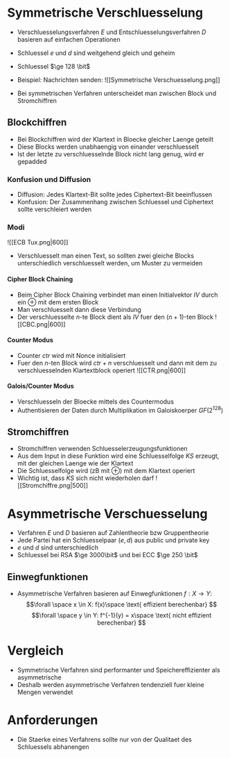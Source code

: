 # Symmetrische Verschluesselung
- Verschluesselungsverfahren $E$ und Entschluesselungsverfahren $D$ basieren auf einfachen Operationen 
- Schluessel $e$ und $d$ sind weitgehend gleich und geheim
- Schluessel $\ge 128 \bit$   
- Beispiel: Nachrichten senden:
![[Symmetrische Verschuesselung.png]]

- Bei symmetrischen Verfahren unterscheidet man zwischen Block und Stromchiffren
## Blockchiffren
- Bei Blockchiffren wird der Klartext in Bloecke gleicher Laenge geteilt
- Diese Blocks werden unabhaengig von einander verschluesselt
- Ist der letzte zu verschluesselnde Block nicht lang genug, wird er gepadded
### Konfusion und Diffusion
- Diffusion: Jedes Klartext-Bit sollte jedes Ciphertext-Bit beeinflussen
- Konfusion: Der Zusammenhang zwischen Schluessel und Ciphertext sollte verschleiert werden
### Modi
![[ECB  Tux.png|600]]
- Verschluesselt man einen Text, so sollten zwei gleiche Blocks unterschiedlich verschluesselt werden, um Muster zu vermeiden
#### Cipher Block Chaining
- Beim Cipher Block Chaining verbindet man einen Initialvektor $IV$ durch ein $\oplus$ mit dem ersten Block
- Man verschluesselt dann diese Verbindung
- Der verschluesselte $n$-te Block dient als $IV$ fuer den ($n+1$)-ten Block
![[CBC.png|600]]
#### Counter Modus
- Counter $ctr$ wird mit Nonce initialisiert
- Fuer den $n$-ten Block wird $ctr + n$ verschluesselt und dann mit dem zu verschluesselnden Klartextblock operiert
![[CTR.png|600]]
#### Galois/Counter Modus
- Verschluesseln der Bloecke mittels des Countermodus
- Authentisieren der Daten durch Multiplikation im Galoiskoerper $GF(2^{128})$
## Stromchiffren
- Stromchiffren verwenden Schluesselerzeugungsfunktionen
- Aus dem Input in diese Funktion wird eine Schluesselfolge $KS$ erzeugt, mit der gleichen Laenge wie der Klartext
- Die Schluesselfolge wird (zB mit $\oplus$) mit dem Klartext operiert 
- Wichtig ist, dass $KS$ sich nicht wiederholen darf
![[Stromchiffre.png|500]]
# Asymmetrische Verschuesselung
- Verfahren $E$ und $D$ basieren auf Zahlentheorie bzw Gruppentheorie
- Jede Partei hat ein Schluesselpaar $(e, d)$ aus public und private key 
- $e$ und $d$ sind unterschiedlich
- Schluessel bei RSA $\ge 3000\bit$ und bei ECC $\ge 250 \bit$
## Einwegfunktionen
- Asymmetrische Verfahren basieren auf Einwegfunktionen $f: X \to Y$:
$$\forall \space x \in X: f(x)\space \text{ effizient berechenbar} $$
$$\forall \space y \in Y: f^{-1}(y) = x\space \text{ nicht effizient berechenbar} $$
# Vergleich
- Symmetrische Verfahren sind performanter und Speichereffizienter als asymmetrische
- Deshalb werden asymmetrische Verfahren tendenziell fuer kleine Mengen verwendet
# Anforderungen 
- Die Staerke eines Verfahrens sollte nur von der Qualitaet des Schluessels abhanengen

